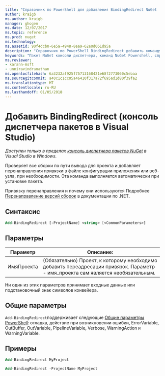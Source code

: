 ```yaml
---
title: "Справочник по PowerShell для добавления BindingRedirect NuGet | Документы Microsoft"
author: kraigb
ms.author: kraigb
manager: ghogen
ms.date: 12/07/2017
ms.topic: reference
ms.prod: nuget
ms.technology: 
ms.assetid: 90f4dcb0-6e5a-4948-8ea9-62e0d061d95a
description: "Справочник по PowerShell BindingRedirect добавить команду в консоли диспетчера пакетов NuGet в Visual Studio."
keywords: "Пакет NuGet консоли диспетчера, команд NuGet Powershell, справочник по NuGet Powershell, добавить BindingRedirect"
ms.reviewer:
- karann-msft
- unniravindranathan
ms.openlocfilehash: 6a3232af925f75713168421e68f2773060c5ebaa
ms.sourcegitcommit: a40c1c1cc05a46410f317a72f695ad1d80f39fa2
ms.translationtype: MT
ms.contentlocale: ru-RU
ms.lasthandoff: 01/05/2018
---
```

# <a name="add-bindingredirect-package-manager-console-in-visual-studio"></a>Добавить BindingRedirect (консоль диспетчера пакетов в Visual Studio)

*Доступен только в пределах [консоль диспетчера пакетов NuGet](Package-Manager-Console.md) в Visual Studio в Windows.*

Проверяет все сборки по пути вывода для проекта и добавляет перенаправления привязки в файле конфигурации приложения или веб-узла, при необходимости. Эта команда выполняется автоматически при установке пакета.

Привязку перенаправления и почему они используются Подробнее [Перенаправление версий сборок](/dotnet/framework/configure-apps/redirect-assembly-versions) в документации по .NET.

## <a name="syntax"></a>Синтаксис

```ps
Add-BindingRedirect [-ProjectName] <string> [<CommonParameters>]
```

## <a name="parameters"></a>Параметры

| Параметр | Описание: |
| --- | --- |
| ИмяПроекта | (Обязательно) Проект, к которому необходимо добавить переадресации привязок. Параметр - имя_проекта сам является необязательным. |

Ни один из этих параметров принимает входные данные или подстановочный знак символов конвейера.

## <a name="common-parameters"></a>Общие параметры

`Add-BindingRedirect`поддерживает следующие [Общие параметры PowerShell](http://go.microsoft.com/fwlink/?LinkID=113216): отладка, действие при возникновении ошибки, ErrorVariable, OutBuffer, OutVariable, PipelineVariable, Verbose, WarningAction и WarningVariable.

## <a name="examples"></a>Примеры

```ps
Add-BindingRedirect MyProject

Add-BindingRedirect -ProjectName MyProject
```